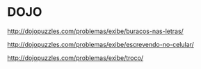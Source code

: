 # DOJO

http://dojopuzzles.com/problemas/exibe/buracos-nas-letras/

http://dojopuzzles.com/problemas/exibe/escrevendo-no-celular/

http://dojopuzzles.com/problemas/exibe/troco/
